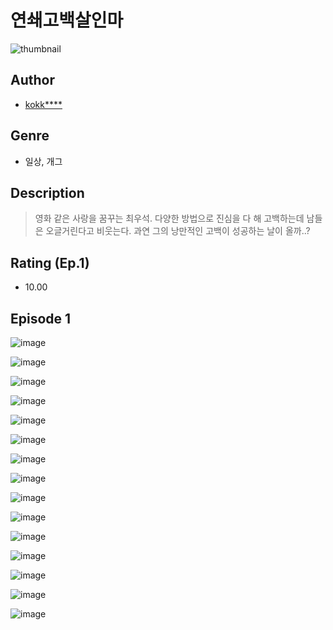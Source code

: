 # 연쇄고백살인마
![thumbnail](https://image-comic.pstatic.net/user_contents_data/challenge_comic/2023/05/23/361019/upload_7363497752266367281_480x623.jpeg)

## Author
- [kokk****](https://comic.naver.com/artistTitle?id=361019)

## Genre
- 일상, 개그

## Description
> 영화 같은 사랑을 꿈꾸는 최우석. 다양한 방법으로 진심을 다 해 고백하는데 남들은 오글거린다고 비웃는다. 과연 그의 낭만적인 고백이 성공하는 날이 올까..?


## Rating (Ep.1)
- 10.00

## Episode 1
![image](https://image-comic.pstatic.net/user_contents_data/challenge_comic/2023/05/25/361019/upload_7220788853269291318.jpeg)

![image](https://image-comic.pstatic.net/user_contents_data/challenge_comic/2023/05/25/361019/upload_3617625489519424869.jpeg)

![image](https://image-comic.pstatic.net/user_contents_data/challenge_comic/2023/05/25/361019/upload_4135202966030463800.jpeg)

![image](https://image-comic.pstatic.net/user_contents_data/challenge_comic/2023/05/25/361019/upload_3690481526416486704.jpeg)

![image](https://image-comic.pstatic.net/user_contents_data/challenge_comic/2023/05/25/361019/upload_4050251631817012276.jpeg)

![image](https://image-comic.pstatic.net/user_contents_data/challenge_comic/2023/05/25/361019/upload_3630519651256459569.jpeg)

![image](https://image-comic.pstatic.net/user_contents_data/challenge_comic/2023/05/25/361019/upload_3763097454193817400.jpeg)

![image](https://image-comic.pstatic.net/user_contents_data/challenge_comic/2023/05/25/361019/upload_3774920502710199859.jpeg)

![image](https://image-comic.pstatic.net/user_contents_data/challenge_comic/2023/05/25/361019/upload_7089846029208860981.jpeg)

![image](https://image-comic.pstatic.net/user_contents_data/challenge_comic/2023/05/25/361019/upload_7149294195527659574.jpeg)

![image](https://image-comic.pstatic.net/user_contents_data/challenge_comic/2023/05/25/361019/upload_7089617132419428663.jpeg)

![image](https://image-comic.pstatic.net/user_contents_data/challenge_comic/2023/05/25/361019/upload_7363492254761432929.jpeg)

![image](https://image-comic.pstatic.net/user_contents_data/challenge_comic/2023/05/25/361019/upload_4062864129631924786.jpeg)

![image](https://image-comic.pstatic.net/user_contents_data/challenge_comic/2023/05/25/361019/upload_7364845959663400038.jpeg)

![image](https://image-comic.pstatic.net/user_contents_data/challenge_comic/2023/05/25/361019/upload_7292511302419034424.jpeg)
